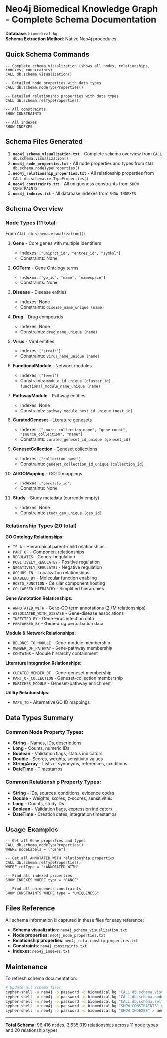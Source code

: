 # Neo4j Biomedical Knowledge Graph - Complete Schema Documentation

**Database**: `biomedical-kg`  
**Schema Extraction Method**: Native Neo4j procedures

## Quick Schema Commands

```cypher
-- Complete schema visualization (shows all nodes, relationships, indexes, constraints)
CALL db.schema.visualization()

-- Detailed node properties with data types
CALL db.schema.nodeTypeProperties()

-- Detailed relationship properties with data types  
CALL db.schema.relTypeProperties()

-- All constraints
SHOW CONSTRAINTS

-- All indexes
SHOW INDEXES
```

## Schema Files Generated

1. **`neo4j_schema_visualization.txt`** - Complete schema overview from `CALL db.schema.visualization()`
2. **`neo4j_node_properties.txt`** - All node properties and types from `CALL db.schema.nodeTypeProperties()`
3. **`neo4j_relationship_properties.txt`** - All relationship properties from `CALL db.schema.relTypeProperties()`
4. **`neo4j_constraints.txt`** - All uniqueness constraints from `SHOW CONSTRAINTS`
5. **`neo4j_indexes.txt`** - All database indexes from `SHOW INDEXES`

## Schema Overview

### Node Types (11 total)
From `CALL db.schema.visualization()`:

1. **Gene** - Core genes with multiple identifiers
   - Indexes: `["uniprot_id", "entrez_id", "symbol"]`
   - Constraints: None

2. **GOTerm** - Gene Ontology terms  
   - Indexes: `["go_id", "name", "namespace"]`
   - Constraints: None

3. **Disease** - Disease entities
   - Indexes: None
   - Constraints: `disease_name_unique (name)`

4. **Drug** - Drug compounds
   - Indexes: None  
   - Constraints: `drug_name_unique (name)`

5. **Virus** - Viral entities
   - Indexes: `["strain"]`
   - Constraints: `virus_name_unique (name)`

6. **FunctionalModule** - Network modules
   - Indexes: `["level"]`
   - Constraints: `module_id_unique (cluster_id)`, `functional_module_name_unique (name)`

7. **PathwayModule** - Pathway entities
   - Indexes: None
   - Constraints: `pathway_module_nest_id_unique (nest_id)`

8. **CuratedGeneset** - Literature genesets
   - Indexes: `["source_collection,name", "gene_count", "source_collection", "name"]`
   - Constraints: `curated_geneset_id_unique (geneset_id)`

9. **GenesetCollection** - Geneset collections
   - Indexes: `["collection_name"]`
   - Constraints: `geneset_collection_id_unique (collection_id)`

10. **AltGOMapping** - GO ID mappings
    - Indexes: `["obsolete_id"]`
    - Constraints: None

11. **Study** - Study metadata (currently empty)
    - Indexes: None
    - Constraints: `study_geo_unique (geo_id)`

### Relationship Types (20 total)

**GO Ontology Relationships:**
- `IS_A` - Hierarchical parent-child relationships
- `PART_OF` - Component relationships
- `REGULATES` - General regulation 
- `POSITIVELY_REGULATES` - Positive regulation
- `NEGATIVELY_REGULATES` - Negative regulation
- `OCCURS_IN` - Localization relationships
- `ENABLED_BY` - Molecular function enabling
- `HOSTS_FUNCTION` - Cellular component hosting
- `COLLAPSED_HIERARCHY` - Simplified hierarchies

**Gene Annotation Relationships:**
- `ANNOTATED_WITH` - Gene-GO term annotations (2.7M relationships)
- `ASSOCIATED_WITH_DISEASE` - Gene-disease associations  
- `INFECTED_BY` - Gene-virus infection data
- `PERTURBED_BY` - Gene-drug perturbation data

**Module & Network Relationships:**
- `BELONGS_TO_MODULE` - Gene-module membership
- `MEMBER_OF_PATHWAY` - Gene-pathway membership  
- `CONTAINS` - Module hierarchy containment

**Literature Integration Relationships:**
- `CURATED_MEMBER_OF` - Gene-geneset membership
- `PART_OF_COLLECTION` - Geneset-collection membership
- `ENRICHES_MODULE` - Geneset-pathway enrichment

**Utility Relationships:**
- `MAPS_TO` - Alternative GO ID mappings

## Data Types Summary

### Common Node Property Types:
- **String** - Names, IDs, descriptions
- **Long** - Counts, numeric IDs
- **Boolean** - Validation flags, status indicators
- **Double** - Scores, weights, sensitivity values
- **StringArray** - Lists of synonyms, references, conditions
- **DateTime** - Timestamps

### Common Relationship Property Types:
- **String** - IDs, sources, conditions, evidence codes
- **Double** - Weights, scores, z-scores, sensitivities  
- **Long** - Counts, study IDs
- **Boolean** - Validation flags, expression indicators
- **DateTime** - Creation dates, integration timestamps



## Usage Examples

```cypher
-- Get all Gene properties and types
CALL db.schema.nodeTypeProperties() 
WHERE nodeLabels = ["Gene"]

-- Get all ANNOTATED_WITH relationship properties
CALL db.schema.relTypeProperties()
WHERE relType = ":ANNOTATED_WITH"

-- Find all indexed properties
SHOW INDEXES WHERE type = "RANGE"

-- Find all uniqueness constraints
SHOW CONSTRAINTS WHERE type = "UNIQUENESS"
```

## Files Reference

All schema information is captured in these files for easy reference:
- **Schema visualization**: `neo4j_schema_visualization.txt`
- **Node properties**: `neo4j_node_properties.txt` 
- **Relationship properties**: `neo4j_relationship_properties.txt`
- **Constraints**: `neo4j_constraints.txt`
- **Indexes**: `neo4j_indexes.txt`

## Maintenance

To refresh schema documentation:
```bash
# Update all schema files
cypher-shell -u neo4j -p password -d biomedical-kg "CALL db.schema.visualization()" > neo4j_schema_visualization.txt
cypher-shell -u neo4j -p password -d biomedical-kg "CALL db.schema.nodeTypeProperties()" > neo4j_node_properties.txt
cypher-shell -u neo4j -p password -d biomedical-kg "CALL db.schema.relTypeProperties()" > neo4j_relationship_properties.txt
cypher-shell -u neo4j -p password -d biomedical-kg "SHOW CONSTRAINTS" > neo4j_constraints.txt
cypher-shell -u neo4j -p password -d biomedical-kg "SHOW INDEXES" > neo4j_indexes.txt
```

---

**Total Schema**: 96,416 nodes, 3,635,019 relationships across 11 node types and 20 relationship types 